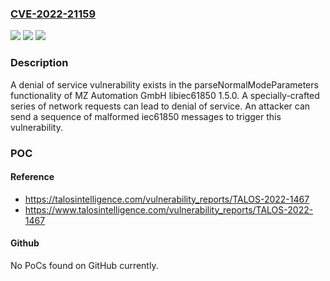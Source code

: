 ### [CVE-2022-21159](https://cve.mitre.org/cgi-bin/cvename.cgi?name=CVE-2022-21159)
![](https://img.shields.io/static/v1?label=Product&message=libiec61850&color=blue)
![](https://img.shields.io/static/v1?label=Version&message=n%2Fa&color=blue)
![](https://img.shields.io/static/v1?label=Vulnerability&message=CWE-835%3A%20Loop%20with%20Unreachable%20Exit%20Condition%20('Infinite%20Loop')&color=brighgreen)

### Description

A denial of service vulnerability exists in the parseNormalModeParameters functionality of MZ Automation GmbH libiec61850 1.5.0. A specially-crafted series of network requests can lead to denial of service. An attacker can send a sequence of malformed iec61850 messages to trigger this vulnerability.

### POC

#### Reference
- https://talosintelligence.com/vulnerability_reports/TALOS-2022-1467
- https://www.talosintelligence.com/vulnerability_reports/TALOS-2022-1467

#### Github
No PoCs found on GitHub currently.


